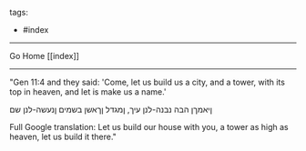 tags:
- #index

---

Go Home [[index]]

---

"Gen 11:4 and they said: 'Come, let us build us a city, and a tower, with its top in heaven, and let is make us a name.'

ןיאמךן הבה נבנה-לנן עיך, ןמגדל ןךאשן בשמים ןנעשה-לנן שם

Full Google translation: Let us build our house with you, a tower as high as heaven, let us build it there."

